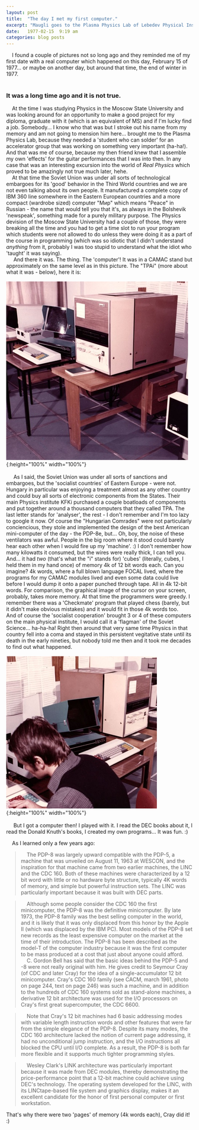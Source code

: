 ```yaml
---
layout: post
title:  "The day I met my first computer."
excerpt: "Maugli goes to the Plasma Physics Lab of Lebedev Physical Institute of the Academy of Sciences of the USSR and meets a computer brought there from another planet by the wind of 'socialist cooperation'."
date:   1977-02-15  9:19 am
categories: blog posts
---
```

&nbsp;&nbsp;&nbsp;&nbsp;I found a couple of pictures not so long ago and they reminded me of my first date with a real computer which happened on this day, February 15 of 1977... or maybe on another day, but around that time, the end of winter in 1977.<br><br>
### It was a long time ago and it is not true.
&nbsp;&nbsp;&nbsp;&nbsp;At the time I was studying Physics in the Moscow State University and was looking around for an opportunity to make a good project for my diploma, graduate with it (which is an equivalent of MS) and if I'm lucky find a job. Somebody... I know who that was but I stroke out his name from my memory and am not going to mension him here... brought me to the Plasma Physics Lab, because they needed a 'student who can solder' for an accelerator group that was working on something very important (ha-ha!). And that was me of course, because my then friend knew that I assemble my own 'effects' for the guitar performances that I was into then. In any case that was an interesting excursion into the world of _Real Physics_ which proved to be amazingly not true much later, hehe.<br>
&nbsp;&nbsp;&nbsp;&nbsp;At that time the Soviet Union was under all sorts of technological embargoes for its 'good' behavior in the Third World countries and we are not even talking about its own people. It manufactured a complete copy of IBM 360 line somewhere in the Eastern European countries and a more compact (wardrobe sized) computer "Мир" which means "Peace" in Russian - the name that would tell you that it's, as always in the Bolshevik 'newspeak', something made for a purely military purpose. The Physics devision of the Moscow State University had a couple of those, they were breaking all the time and you had to get a time slot to run your program which students were not allowed to do unless they were doing it as a part of the course in programming (which was so idiotic that I didn't understand _anything_ from it, probably I was too stupid to understand what the idiot who 'taught' it was saying).<br>
&nbsp;&nbsp;&nbsp;&nbsp; And there it was. The thing. The 'computer'! It was in a CAMAC stand but approximately on the same level as in this picture. The "TPAi" (more about what it was - below), here it is:
<br><br>
![TPAi-1](/images/TPAi_1.png){:height="100%" width="100%"}<br><br>
&nbsp;&nbsp;&nbsp;&nbsp; As I said, the Soviet Union was under all sorts of sanctions and embargoes, but the 'socialist countries' of Eastern Europe - were not. Hungary in particular was enjoying a treatment almost as any other country and could buy all sorts of electronic components from the States. Their main Physics institute KFKi purchased a couple boatloads of components and put together around a thousand computers that they called TPA. The last letter stands for 'analyser', the rest - I don't remember and I'm too lazy to google it now. Of course the "Hungarian Comrades" were not particularly conciencious, they stole and implemented the design of the best American mini-computer of the day - the PDP-8e, but... Oh, boy, the noise of these ventilators was awful. People in the big room where it stood could barely hear each other when I would fire up my 'machine'. :) I don't remember how many kilowatts it consumed, but the wires were really thick, I can tell you. And... it had _two_ (that's what the "i" stands for) 'cubes' (literally, cubes, I held them in my hand once) of memory 4k of 12 bit words each. Can you imagine? 4k words, where a full blown language FOCAL lived, where the programs for my CAMAC modules lived and even some data could live before I would dump it onto a paper punched through tape. All in 4k 12-bit words. For comparison, the graphical image of the cursor on your screen, probably, takes more memory. At that time the programmers were greedy. I remember there was a 'Checkmate' program that played chess (barely, but it didn't make obvious mistakes) and it would fit in those 4k words too.
 &nbsp;&nbsp;&nbsp;&nbsp; And of course the 'socialist cooperation' brought 3 or 4 of these computers on the main physical institute, I would call it a 'flagman' of the Soviet Science... ha-ha-ha! Right then around that very same time Physics in that country fell into a coma and stayed in this persistent vegitative state until its death in the early nineties, but nobody told me then and it took me decades to find out what happened.
<br><br>
![TPAi-2](/images/TPAi_2.png){:height="100%" width="100%"}<br><br>
&nbsp;&nbsp;&nbsp;&nbsp; But I got a computer then! I played with it. I read the DEC books about it, I read the Donald Knuth's books, I created my own programs... It was fun. :)<br>

&nbsp;&nbsp;&nbsp;&nbsp;As I learned only a few years ago:
> &nbsp;&nbsp;&nbsp;&nbsp;The PDP-8 was largely upward compatible with the PDP-5, a machine that was unveiled on August 11, 1963 at WESCON, and the inspiration for that machine came from two earlier machines, the LINC and the CDC 160. Both of these machines were characterized by a 12 bit word with little or no hardware byte structure, typically 4K words of memory, and simple but powerful instruction sets. The LINC was particularly important because it was built with DEC parts.

> &nbsp;&nbsp;&nbsp;&nbsp;Although some people consider the CDC 160 the first minicomputer, the PDP-8 was the definitive minicomputer. By late 1973, the PDP-8 family was the best selling computer in the world, and it is likely that it was only displaced from this honor by the Apple II (which was displaced by the IBM PC). Most models of the PDP-8 set new records as the least expensive computer on the market at the time of their introduction. The PDP-8 has been described as the model-T of the computer industry because it was the first computer to be mass produced at a cost that just about anyone could afford.
> &nbsp;&nbsp;&nbsp;&nbsp;C. Gordon Bell has said that the basic ideas behind the PDP-5 and -8 were not really original with him. He gives credit to Seymour Cray (of CDC and later Cray) for the idea of a single-accumulator 12 bit minicomputer. Cray's CDC 160 family (see CACM, march 1961, photo on page 244, text on page 246) was such a machine, and in addition to the hundreds of CDC 160 systems sold as stand-alone machines, a derivative 12 bit architecture was used for the I/O processors on Cray's first great supercomputer, the CDC 6600.

> &nbsp;&nbsp;&nbsp;&nbsp;Note that Cray's 12 bit machines had 6 basic addressing modes with variable length instruction words and other features that were far from the simple elegance of the PDP-8. Despite its many modes, the CDC 160 architecture lacked the notion of current page addressing, it had no unconditional jump instruction, and the I/O instructions all blocked the CPU until I/O complete. As a result, the PDP-8 is both far more flexible and it supports much tighter programming styles.

> &nbsp;&nbsp;&nbsp;&nbsp;Wesley Clark's LINK architecture was particularly important because it was made from DEC modules, thereby demonstrating the price-performance point that a 12-bit machine could achieve using DEC's technology. The operating system developed for the LINC, with its LINCtape-based file system and graphics display, makes it an excellent candidate for the honor of first personal computer or first workstation.

That's why there were two 'pages' of memory (4k words each), Cray did it! :)
